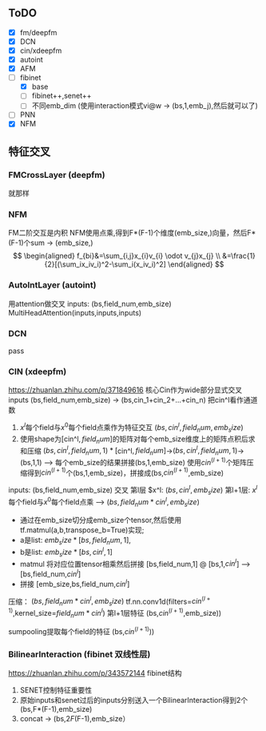## ToDO
- [x] fm/deepfm
- [x] DCN
- [x] cin/xdeepfm
- [x] autoint
- [x] AFM
- [ ] fibinet
  - [x] base
  - [ ] fibinet++,senet++
  - [ ] 不同emb_dim (使用interaction模式vi@w -> (bs,1,emb_j),然后就可以了)
- [ ] PNN
- [x] NFM

## 特征交叉

### FMCrossLayer (deepfm)
就那样
### NFM
FM二阶交互是内积
NFM使用点乘,得到F*(F-1)个维度(emb_size,)向量，然后F*(F-1)个sum -> (emb_size,)
$$
\begin{aligned}
f_{bi}&=\sum_{i,j}x_{i}v_{i} \odot v_{j}x_{j} \\
&=\frac{1}{2}[(\sum_ix_iv_i)^2-\sum_i(x_iv_i)^2]
\end{aligned}
$$
### AutoIntLayer (autoint)

用attention做交叉
inputs: (bs,field_num,emb_size)
MultiHeadAttention(inputs,inputs,inputs)

### DCN
pass

### CIN (xdeepfm)
https://zhuanlan.zhihu.com/p/371849616
核心Cin作为wide部分显式交叉
inputs (bs,field_num,emb_size) -> (bs,cin_1+cin_2+...+cin_n)
把cin^l看作通道数
1. $x^l$每个field与$x^0$每个field点乘作为特征交互 $(bs,cin^l,field_num,emb_size)$
2. 使用shape为$[$cin^l$,field_num]$的矩阵对每个emb_size维度上的矩阵点积后求和压缩
    $(bs,cin^l,field_num,1) * [$cin^l$,field_num]$->$(bs,cin^l,field_num,1)$->(bs,1,1)
    --> 每个emb_size的结果拼接(bs,1,emb_size)
    使用$cin^(l+1)$个矩阵压缩得到$cin^(l+1)$个(bs,1,emb_size)，拼接成(bs,$cin^(l+1)$,emb_size)

inputs: (bs,field_num,emb_size)
交叉
第l层 $x^l: $(bs,cin^l,emb_size)$
第l+1层:
$x^l$每个field与$x^0$每个field点乘 --> $(bs,field_num*cin^l,emb_size)$
- 通过在emb_size切分成emb_size个tensor,然后使用 tf.matmul(a,b,transpose_b=True)实现;
- a是list: $emb_size*[bs,field_num,1]$,
- b是list: $emb_size*[bs,cin^l,1]$
- matmul 将对应位置tensor相乘然后拼接 [bs,field_num,1] @ [bs,1,$cin^l$] --> [bs,field_num,$cin^l$]
- 拼接 [emb_size,bs,field_num,$cin^l$]

压缩：
$(bs,field_num*cin^l,emb_size)$
tf.nn.conv1d(filters=$cin^(l+1)$,kernel_size=$field_num*cin^l$)
第l+1层特征
(bs,$cin^(l+1)$,emb_size))

sumpooling提取每个field的特征
(bs,$cin^(l+1)$))

### BilinearInteraction (fibinet 双线性层)
https://zhuanlan.zhihu.com/p/343572144
fibinet结构
1. SENET控制特征重要性
2. 原始inputs和senet过后的inputs分别送入一个BilinearInteraction得到2个(bs,F*(F-1),emb_size)
3. concat -> (bs,2*F*(F-1),emb_size）
